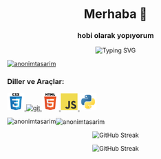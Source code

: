 <h1 align="center">Merhaba 👋</h1>
<h3 align="center">hobi olarak yopıyorum</h3>

<div align="center">
  <img src="https://readme-typing-svg.herokuapp.com?font=Fira+Code&size=24&pause=1000&color=F70000&center=true&vCenter=true&width=435&lines=Welcome+to+my+GitHub!;I'm+a+Developer.;I+love+coding+%F0%9F%92%BB" alt="Typing SVG" />
</div>



<p align="left"> <a href="https://github.com/ryo-ma/github-profile-trophy"><img src="https://github-profile-trophy.vercel.app/?username=anonimtasarim" alt="anonimtasarim" /></a> </p>


<p align="left">
</p>

<h3 align="left">Diller ve Araçlar:</h3>
<p align="left"> <a href="https://www.w3schools.com/css/" target="_blank" rel="noreferrer"> <img src="https://raw.githubusercontent.com/devicons/devicon/master/icons/css3/css3-original-wordmark.svg" alt="css3" width="40" height="40"/> </a> <a href="https://git-scm.com/" target="_blank" rel="noreferrer"> <img src="https://www.vectorlogo.zone/logos/git-scm/git-scm-icon.svg" alt="git" width="40" height="40"/> </a> <a href="https://www.w3.org/html/" target="_blank" rel="noreferrer"> <img src="https://raw.githubusercontent.com/devicons/devicon/master/icons/html5/html5-original-wordmark.svg" alt="html5" width="40" height="40"/> </a> <a href="https://developer.mozilla.org/tr-TR/docs/Web/JavaScript" target="_blank" rel="noreferrer"> <img src="https://raw.githubusercontent.com/devicons/devicon/master/icons/javascript/javascript-original.svg" alt="javascript" width="40" height="40"/> </a> <a href="https://www.python.org" target="_blank" rel="noreferrer"> <img src="https://raw.githubusercontent.com/devicons/devicon/master/icons/python/python-original.svg" alt="python" width="40" height="40"/> </a> </p>

<p><img align="left" src="https://github-readme-stats.vercel.app/api/top-langs?username=anonimtasarim&show_icons=true&locale=tr&layout=compact" alt="anonimtasarim" /></p>

<p> <img align="center" src="https://github-readme-stats.vercel.app/api?username=anonimtasarim&show_icons=true&locale=tr" alt="anonimtasarim" /></p>

<p align="center">
  <img src="https://github-readme-streak-stats.herokuapp.com?user=Anonimtasarim&theme=default" alt="GitHub Streak" />
</p>
<div align="center">
  <img src="https://github-readme-streak-stats.herokuapp.com/?user=Anonimtasarim&theme=radical" alt="GitHub Streak" />
</div>









<!---
Anonimtasarim/Anonimtasarim is a ✨ special ✨ repository because its `README.md` (this file) appears on your GitHub profile.
You can click the Preview link to take a look at your changes.
--->
